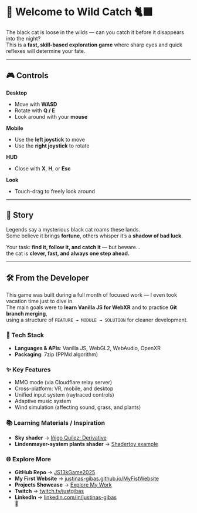 # 🐾 Welcome to **Wild Catch** 🐈‍⬛  

The black cat is loose in the wilds — can you catch it before it disappears into the night?  
This is a **fast, skill-based exploration game** where sharp eyes and quick reflexes will determine your fate.  

---

## 🎮 Controls  

**Desktop**  
- Move with **WASD**  
- Rotate with **Q / E**  
- Look around with your **mouse**  

**Mobile**  
- Use the **left joystick** to move  
- Use the **right joystick** to rotate  

**HUD**  
- Close with **X**, **H**, or **Esc**  

**Look**  
- Touch-drag to freely look around  

---

## 🌌 Story  

Legends say a mysterious black cat roams these lands.  
Some believe it brings **fortune**, others whisper it’s a **shadow of bad luck**.  

Your task: **find it, follow it, and catch it** — but beware...  
the cat is **clever, fast, and always one step ahead.**  

---

## 🛠️ From the Developer  

This game was built during a full month of focused work — I even took vacation time just to dive in.  
The main goals were to **learn Vanilla JS for WebXR** and to practice **Git branch merging**,  
using a structure of `FEATURE → MODULE → SOLUTION` for cleaner development.  

### 🔧 Tech Stack  
- **Languages & APIs**: Vanilla JS, WebGL2, WebAudio, OpenXR  
- **Packaging**: 7zip (PPMd algorithm)  

### ✨ Key Features  
- MMO mode (via Cloudflare relay server)  
- Cross-platform: VR, mobile, and desktop  
- Unified input system (raytraced controls)  
- Adaptive music system  
- Wind simulation (affecting sound, grass, and plants)  

### 📚 Learning Materials / Inspiration
- **Sky shader** → [Iñigo Quílez: Derivative](https://iquilezles.org/articles/dynclouds/)  
- **Lindenmayer-system plants shader** → [Shadertoy example](https://www.shadertoy.com/view/XtyGzh)

### 🌐 Explore More  
- **GitHub Repo** → [JS13kGame2025](https://github.com/JustGibas/JS13kGame2025)  
- **My First Website** → [justinas-gibas.github.io/MyFistWebsite](https://justinas-gibas.github.io/MyFistWebsite/)  
- **Projects Showcase** → [Explore My Work](https://justinas-gibas.github.io/MyFistWebsite/index1.html#work)  
- **Twitch** → [twitch.tv/justgibas](https://www.twitch.tv/justgibas/about)  
- **LinkedIn** → [linkedin.com/in/justinas-gibas](https://www.linkedin.com/in/justinas-gibas)  
🐾